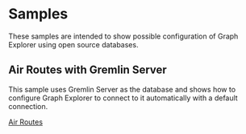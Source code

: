 # Samples

These samples are intended to show possible configuration of Graph Explorer
using open source databases.

## Air Routes with Gremlin Server

This sample uses Gremlin Server as the database and shows how to configure Graph
Explorer to connect to it automatically with a default connection.

[Air Routes](./air_routes/readme.md)
